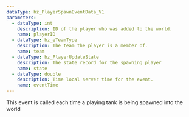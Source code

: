 ```yaml
---
dataType: bz_PlayerSpawnEventData_V1
parameters:
  - dataType: int
    description: ID of the player who was added to the world.
    name: playerID
  - dataType: bz_eTeamType
    description: The team the player is a member of.
    name: team
  - dataType: bz_PlayerUpdateState
    description: The state record for the spawning player
    name: state
  - dataType: double
    description: Time local server time for the event.
    name: eventTime
---
```


This event is called each time a playing tank is being spawned into the world
